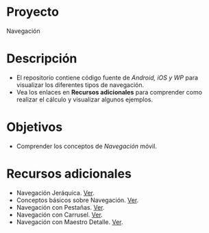 # Proyecto
Navegación

# Descripción
- El repositorio contiene código fuente de *Android, iOS y WP* para visualizar los diferentes tipos de navegación.
- Vea los enlaces en **Recursos adicionales** para comprender como realizar el cálculo y visualizar algunos ejemplos.

# Objetivos
- Comprender los conceptos de *Navegación* móvil.

# Recursos adicionales
- Navegación Jeráquica. [Ver](https://developer.xamarin.com/guides/xamarin-forms/application-fundamentals/navigation/hierarchical/).
- Conceptos básicos sobre Navegación. [Ver](https://developer.xamarin.com/guides/xamarin-forms/application-fundamentals/navigation/).
- Navegación con Pestañas. [Ver](https://developer.xamarin.com/guides/xamarin-forms/application-fundamentals/navigation/tabbed-page/).
- Navegación con Carrusel. [Ver](https://developer.xamarin.com/guides/xamarin-forms/application-fundamentals/navigation/carousel-page/).
- Navegación con Maestro Detalle. [Ver](https://developer.xamarin.com/guides/xamarin-forms/application-fundamentals/navigation/master-detail-page/).

